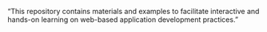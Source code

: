 “This repository contains materials and examples to facilitate interactive and hands-on learning on web-based application development practices.”
